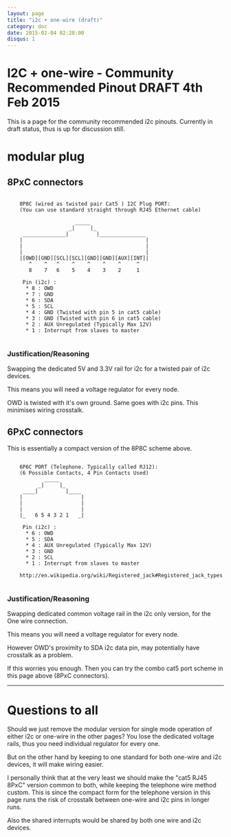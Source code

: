 ```yaml
---
layout: page
title: "i2c + one-wire (draft)"
category: doc
date: 2015-02-04 02:28:00
disqus: 1
---
```


# I2C + one-wire - Community Recommended Pinout DRAFT 4th Feb 2015 

This is a page for the community recommended i2c pinouts. Currently in draft status, thus is up for discussion still.

# modular plug

## 8PxC connectors

```ascii-diagram

	8P8C (wired as twisted pair Cat5 ) I2C Plug PORT:
	(You can use standard straight through RJ45 Ethernet cable) 
	
	                  _____
	                _|     |_
	 ______________|         |_______________
	|                                        |
	|                                        |
	|                                        |
	|[OWD][GND][SCL][SCL][GND][GND][AUX][INT]|
	   ^    ^   ^    ^    ^    ^    ^     ^
	   8    7   6    5    4    3    2     1

	 Pin (i2c) :
	  * 8 : OWD
	  * 7 : GND
	  * 6 : SDA
	  * 5 : SCL
	  * 4 : GND (Twisted with pin 5 in cat5 cable)
	  * 3 : GND (Twisted with pin 6 in cat5 cable)
	  * 2 : AUX Unregulated (Typically Max 12V)
	  * 1 : Interrupt from slaves to master
	  
```



### Justification/Reasoning

Swapping the dedicated 5V and 3.3V rail for i2c for a twisted pair of i2c devices.

This means you will need a voltage regulator for every node.

OWD is twisted with it's own ground. Same goes with i2c pins. This minimises wiring crosstalk. 


## 6PxC connectors

This is essentially a compact version of the 8P8C scheme above.

```ascii-diagram

	6P6C PORT (Telephone. Typically called RJ12):
	(6 Possible Contacts, 4 Pin Contacts Used)
	        _____
	      _|     |_
	 ____|         |____
	|                   |
	|                   |
	|                   |
	|_   6 5 4 3 2 1   _|
	
	 Pin (i2c) :
	  * 6 : OWD
	  * 5 : SDA
	  * 4 : AUX Unregulated (Typically Max 12V)
	  * 3 : GND
	  * 2 : SCL
	  * 1 : Interrupt from slaves to master 

	http://en.wikipedia.org/wiki/Registered_jack#Registered_jack_types
	
```

### Justification/Reasoning

Swapping dedicated common voltage rail in the i2c only version, for the One wire connection. 

This means you will need a voltage regulator for every node.

However OWD's proximity to SDA i2c data pin, may potentially have crosstalk as a problem.

If this worries you enough. Then you can try the combo cat5 port scheme in this page above (8PxC connectors).


------

# Questions to all

Should we just remove the modular version for single mode operation of either i2c or one-wire in the other pages? You lose the dedicated voltage rails,
thus you need individual regulator for every one.

But on the other hand by keeping to one standard for both one-wire and i2c devices, it will make wiring easier.

I personally think that at the very least we should make the "cat5 RJ45 8PxC" version common to both, while keeping the telephone wire method custom.
This is since the compact form for the telephone version in this page runs the risk of crosstalk between one-wire and i2c pins in longer runs.

Also the shared interrupts would be shared by both one wire and i2c devices.